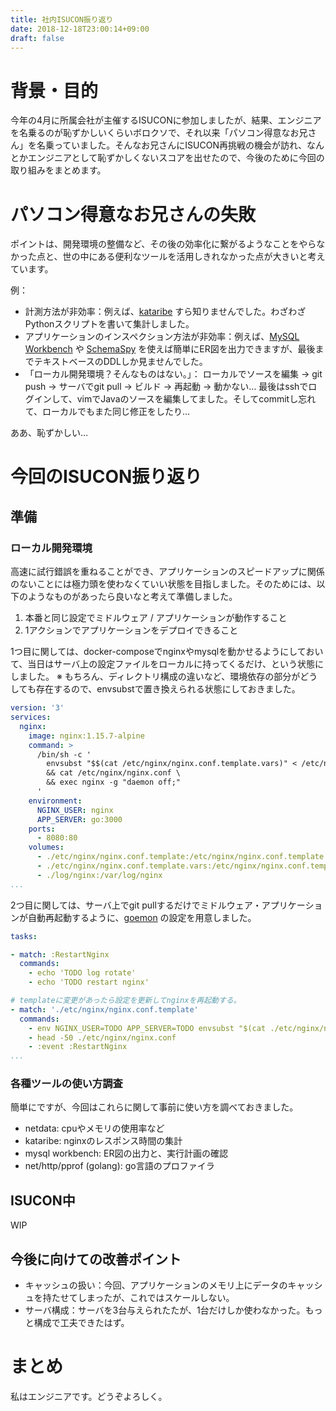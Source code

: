 ```yaml
---
title: 社内ISUCON振り返り
date: 2018-12-18T23:00:14+09:00
draft: false
---
```


# 背景・目的

今年の4月に所属会社が主催するISUCONに参加しましたが、結果、エンジニアを名乗るのが恥ずかしいくらいボロクソで、それ以来「パソコン得意なお兄さん」を名乗っていました。そんなお兄さんにISUCON再挑戦の機会が訪れ、なんとかエンジニアとして恥ずかしくないスコアを出せたので、今後のために今回の取り組みをまとめます。

# パソコン得意なお兄さんの失敗

ポイントは、開発環境の整備など、その後の効率化に繋がるようなことをやらなかった点と、世の中にある便利なツールを活用しきれなかった点が大きいと考えています。

例：

- 計測方法が非効率：例えば、[kataribe](https://github.com/matsuu/kataribe) すら知りませんでした。わざわざPythonスクリプトを書いて集計しました。
- アプリケーションのインスペクション方法が非効率：例えば、[MySQL Workbench](https://www.mysql.com/jp/products/workbench/) や [SchemaSpy](http://schemaspy.org/) を使えば簡単にER図を出力できますが、最後までテキストベースのDDLしか見ませんでした。
- 「ローカル開発環境？そんなものはない。」： ローカルでソースを編集 → git push → サーバでgit pull → ビルド → 再起動 → 動かない…  最後はsshでログインして、vimでJavaのソースを編集してました。そしてcommitし忘れて、ローカルでもまた同じ修正をしたり…

ああ、恥ずかしい…


# 今回のISUCON振り返り

## 準備

### ローカル開発環境

高速に試行錯誤を重ねることができ、アプリケーションのスピードアップに関係のないことには極力頭を使わなくていい状態を目指しました。そのためには、以下のようなものがあったら良いなと考えて準備しました。

1. 本番と同じ設定でミドルウェア / アプリケーションが動作すること
2. 1アクションでアプリケーションをデプロイできること

1つ目に関しては、docker-composeでnginxやmysqlを動かせるようにしておいて、当日はサーバ上の設定ファイルをローカルに持ってくるだけ、という状態にしました。
※ もちろん、ディレクトリ構成の違いなど、環境依存の部分がどうしても存在するので、envsubstで置き換えられる状態にしておきました。

```yaml
version: '3'
services:
  nginx:
    image: nginx:1.15.7-alpine
    command: >
      /bin/sh -c '
        envsubst "$$(cat /etc/nginx/nginx.conf.template.vars)" < /etc/nginx/nginx.conf.template > /etc/nginx/nginx.conf \
        && cat /etc/nginx/nginx.conf \
        && exec nginx -g "daemon off;"
      '
    environment:
      NGINX_USER: nginx
      APP_SERVER: go:3000
    ports:
      - 8080:80
    volumes:
      - ./etc/nginx/nginx.conf.template:/etc/nginx/nginx.conf.template
      - ./etc/nginx/nginx.conf.template.vars:/etc/nginx/nginx.conf.template.vars
      - ./log/nginx:/var/log/nginx
...
```

2つ目に関しては、サーバ上でgit pullするだけでミドルウェア・アプリケーションが自動再起動するように、[goemon](https://github.com/mattn/goemon) の設定を用意しました。

```yaml
tasks:

- match: :RestartNginx
  commands:
    - echo 'TODO log rotate'
    - echo 'TODO restart nginx'

# templateに変更があったら設定を更新してnginxを再起動する。
- match: './etc/nginx/nginx.conf.template'
  commands:
    - env NGINX_USER=TODO APP_SERVER=TODO envsubst "$(cat ./etc/nginx/nginx.conf.template.vars)" < ./etc/nginx/nginx.conf.template > ./etc/nginx/nginx.conf # /etc/nginx/nginx.conf はこのファイルへのシンボリックリンク
    - head -50 ./etc/nginx/nginx.conf
    - :event :RestartNginx
...
```


### 各種ツールの使い方調査

簡単にですが、今回はこれらに関して事前に使い方を調べておきました。

- netdata: cpuやメモリの使用率など
- kataribe: nginxのレスポンス時間の集計
- mysql workbench: ER図の出力と、実行計画の確認
- net/http/pprof (golang): go言語のプロファイラ


## ISUCON中

WIP



## 今後に向けての改善ポイント

- キャッシュの扱い：今回、アプリケーションのメモリ上にデータのキャッシュを持たせてしまったが、これではスケールしない。
- サーバ構成：サーバを3台与えられたたが、1台だけしか使わなかった。もっと構成で工夫できたはず。


# まとめ

私はエンジニアです。どうぞよろしく。

